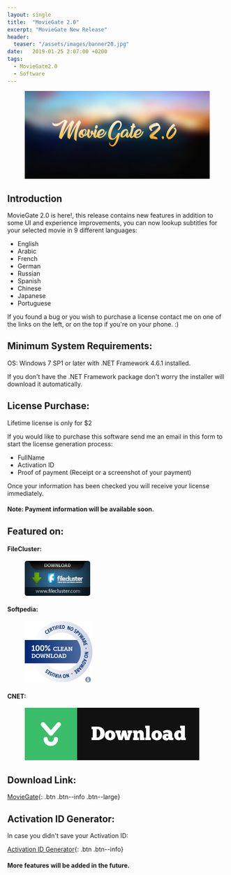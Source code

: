 ```yaml
---
layout: single
title:  "MovieGate 2.0"
excerpt: "MovieGate New Release"
header:
  teaser: "/assets/images/banner20.jpg"
date:   2019-01-25 2:07:00 +0200
tags:
  - MovieGate2.0 
  - Software
---
```

 
<figure>
	<a href=""><img src="/assets/images/banner20.jpg"></a>
</figure>

## Introduction


MovieGate 2.0 is here!, this release contains new features in addition to some UI and experience improvements,
you can now lookup subtitles for your selected movie in 9 different languages:

- English 
- Arabic
- French
- German
- Russian
- Spanish
- Chinese
- Japanese
- Portuguese

If you found a bug or you wish to purchase a license contact me on one of the links on the left, or on the top if you're on your phone. :)

## Minimum System Requirements:

OS: Windows 7 SP1 or later with .NET Framework 4.6.1 installed.

If you don't have the .NET Framework package don't worry the installer will download it automatically.

## License Purchase:

Lifetime license is only for $2

If you would like to purchase this software send me an email in this form to start the license generation process:

- FullName
- Activation ID
- Proof of payment (Receipt or a screenshot of your payment)

Once your information has been checked you will receive your license immediately.

#### Note: Payment information will be available soon.

## Featured on:

#### FileCluster:
<figure>
	<a href="https://www.filecluster.com/MovieGate.html"><img src="/assets/images/filecluster.gif"></a>
</figure>

#### Softpedia:
<figure>
	<a href="https://www.softpedia.com/get/Internet/Internet-Radio-TV-Player/MovieGate.shtml"><img src="/assets/images/sp100clean.jpg"></a>
</figure>

#### CNET:
<figure>
	<a href="https://download.cnet.com/MovieGate/3000-31714_4-77997735.html"><img src="/assets/images/cnet.jpg"></a>
</figure>

## Download Link:


[MovieGate](https://github.com/hmz777/MovieGate/releases/download/2.2/MovieGateSetup.exe){: .btn .btn--info .btn--large}


## Activation ID Generator:

In case you didn't save your Activation ID:


[Activation ID Generator](https://github.com/hmz777/MovieGate/releases/download/1.0/Activation.ID.Generator.exe){: .btn .btn--info}


#### More features will be added in the future.






